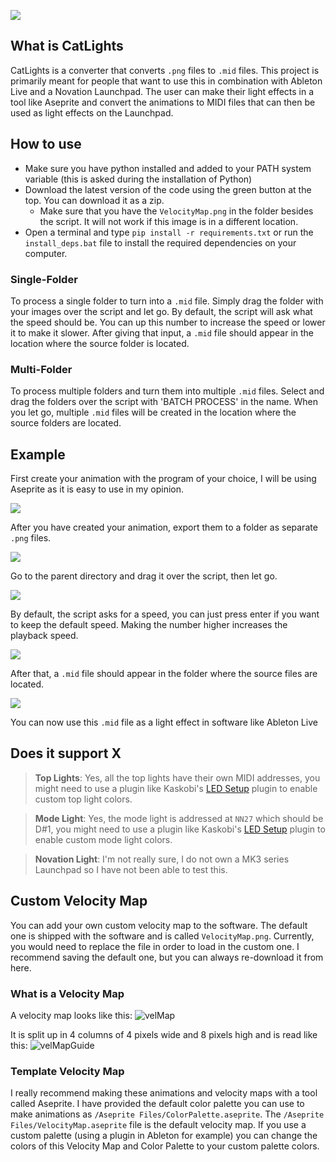 ![](https://minio.myuuiii.com/myuuiii/GitHub/CatLights/CatLights-BannerHeader.png)

## What is CatLights

CatLights is a converter that converts `.png` files to `.mid` files. This project is primarily meant for people that want to use this in combination with Ableton Live and a Novation Launchpad. The user can make their light effects in a tool like Aseprite and convert the animations to MIDI files that can then be used as light effects on the Launchpad.

## How to use

- Make sure you have python installed and added to your PATH system variable (this is asked during the installation of Python)
- Download the latest version of the code using the green button at the top. You can download it as a zip.
  - Make sure that you have the `VelocityMap.png` in the folder besides the script. It will not work if this image is in a different location.
- Open a terminal and type `pip install -r requirements.txt` or run the `install_deps.bat` file to install the required dependencies on your computer.

### Single-Folder

To process a single folder to turn into a `.mid` file. Simply drag the folder with your images over the script and let go. By default, the script will ask what the speed should be. You can up this number to increase the speed or lower it to make it slower. After giving that input, a `.mid` file should appear in the location where the source folder is located.

### Multi-Folder

To process multiple folders and turn them into multiple `.mid` files. Select and drag the folders over the script with 'BATCH PROCESS' in the name. When you let go, multiple `.mid` files will be created in the location where the source folders are located.

## Example

First create your animation with the program of your choice, I will be using Aseprite as it is easy to use in my opinion.

![](https://minio.myuuiii.com/myuuiii/GitHub/CatLights/step1.png)

After you have created your animation, export them to a folder as separate `.png` files.

![](https://minio.myuuiii.com/myuuiii/GitHub/CatLights/step2.png)

Go to the parent directory and drag it over the script, then let go.

![](https://minio.myuuiii.com/myuuiii/GitHub/CatLights/step3.gif)

By default, the script asks for a speed, you can just press enter if you want to keep the default speed. Making the number higher increases the playback speed.

![](https://minio.myuuiii.com/myuuiii/GitHub/CatLights/step4.png)

After that, a `.mid` file should appear in the folder where the source files are located.

![](https://minio.myuuiii.com/myuuiii/GitHub/CatLights/step5.gif)

You can now use this `.mid` file as a light effect in software like Ableton Live

## Does it support X

> **Top Lights**: Yes, all the top lights have their own MIDI addresses, you might need to use a plugin like Kaskobi's [LED Setup](https://www.kaskobi.com/led-setup) plugin to enable custom top light colors.

> **Mode Light**: Yes, the mode light is addressed at `NN27`  which should be D#1, you might need to use a plugin like Kaskobi's [LED Setup](https://www.kaskobi.com/led-setup) plugin to enable custom mode light colors.

> **Novation Light**: I'm not really sure, I do not own a MK3 series Launchpad so I have not been able to test this.

## Custom Velocity Map

You can add your own custom velocity map to the software. The default one is shipped with the software and is called `VelocityMap.png`. Currently, you would need to replace the file in order to load in the custom one. I recommend saving the default one, but you can always re-download it from here.

### What is a Velocity Map

A velocity map looks like this: ![velMap](https://minio.myuuiii.com/myuuiii/GitHub/CatLights/velmap.png)

It is split up in 4 columns of 4 pixels wide and 8 pixels high and is read like this: ![velMapGuide](https://minio.myuuiii.com/myuuiii/GitHub/CatLights/velmapread.png)

### Template Velocity Map

I really recommend making these animations and velocity maps with a tool called Aseprite. I have provided the default color palette you can use to make animations as `/Aseprite Files/ColorPalette.aseprite`. The `/Aseprite Files/VelocityMap.aseprite` file is the default velocity map. If you use a custom palette (using a plugin in Ableton for example) you can change the colors of this Velocity Map and Color Palette to your custom palette colors.